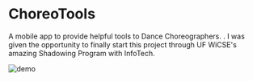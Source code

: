 # ChoreoTools
A mobile app to provide helpful tools to Dance Choreographers.
 .
I was given the opportunity to finally start this project through UF WiCSE's amazing Shadowing Program with InfoTech.

![demo](https://user-images.githubusercontent.com/15644940/82269471-d42e1280-993f-11ea-988f-925dd916f788.gif)

